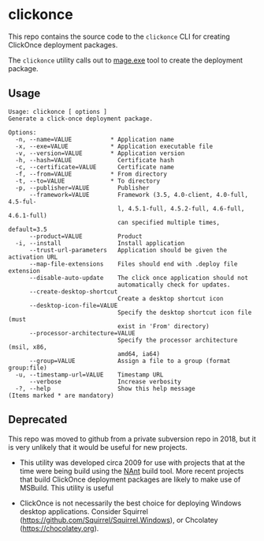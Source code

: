 # clickonce

This repo contains the source code to the `clickonce` CLI for creating
ClickOnce deployment packages.

The `clickonce` utility calls out to [mage.exe](https://bit.ly/2JKpc9f) 
tool to create the deployment package.

## Usage

```
Usage: clickonce [ options ]
Generate a click-once deployment package.

Options:
  -n, --name=VALUE           * Application name
  -x, --exe=VALUE            * Application executable file
  -v, --version=VALUE        * Application version
  -h, --hash=VALUE             Certificate hash
  -c, --certificate=VALUE      Certificate name
  -f, --from=VALUE           * From directory
  -t, --to=VALUE             * To directory
  -p, --publisher=VALUE        Publisher
      --framework=VALUE        Framework (3.5, 4.0-client, 4.0-full, 4.5-ful-
                               l, 4.5.1-full, 4.5.2-full, 4.6-full, 4.6.1-full)
                               can specified multiple times, default=3.5
      --product=VALUE          Product
  -i, --install                Install application
      --trust-url-parameters   Application should be given the activation URL
      --map-file-extensions    Files should end with .deploy file extension
      --disable-auto-update    The click once application should not
                               automatically check for updates.
      --create-desktop-shortcut
                               Create a desktop shortcut icon
      --desktop-icon-file=VALUE
                               Specify the desktop shortcut icon file (must
                               exist in 'From' directory)
      --processor-architecture=VALUE
                               Specify the processor architecture (msil, x86,
                               amd64, ia64)
      --group=VALUE            Assign a file to a group (format group:file)
  -u, --timestamp-url=VALUE    Timestamp URL
      --verbose                Increase verbosity
  -?, --help                   Show this help message
(Items marked * are mandatory)
```

## Deprecated

This repo was moved to github from a private subversion repo in 2018, but it is very 
unlikely that it would be useful for new projects.

* This utility was developed circa 2009 for use with projects that at the time were
  being build using the [NAnt](http://nant.sourceforge.net/) build tool. More recent
  projects that build ClickOnce deployment packages are likely to make use of MSBuild.
  This utility is useful

* ClickOnce is not necessarily the best choice for deploying Windows desktop applications.
  Consider Squirrel (https://github.com/Squirrel/Squirrel.Windows), or 
  Chcolatey (https://chocolatey.org).

